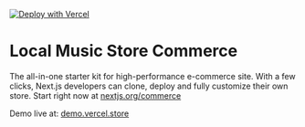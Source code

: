 [![Deploy with Vercel](https://vercel.com/button)](https://vercel.com/new/clone?project-name=commerce&repo-name=commerce&demo-title=Next.js%20Commerce&demo-url=https%3A%2F%2Fdemo.vercel.store&repository-url=https%3A%2F%2Fgithub.com%2FAffid%2Fcommerce12&demo-description=An%20all-in-one%20starter%20kit%20for%20high-performance%20e-commerce%20sites.&demo-image=https%3A%2F%2Fbigcommerce-demo-asset-ksvtgfvnd.vercel.app%2Fbigcommerce.png&integration-ids=oac_MuWZiE4jtmQ2ejZQaQ7ncuDT)

# Local Music Store Commerce

The all-in-one starter kit for high-performance e-commerce site. With a few clicks, Next.js developers can clone, deploy and fully customize their own store.
Start right now at [nextjs.org/commerce](https://nextjs.org/commerce)

Demo live at: [demo.vercel.store](https://commerce12-affid.vercel.app/)
